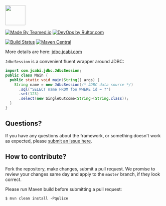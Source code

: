 <img src="http://img.jcabi.com/logo-square.png" width="64px" height="64px" />
 
[![Made By Teamed.io](http://img.teamed.io/btn.svg)](http://www.teamed.io)
[![DevOps by Rultor.com](http://img.rultor.com/button-2.svg)](http://www.rultor.com/p/jcabi/jcabi-jdbc)

[![Build Status](https://travis-ci.org/jcabi/jcabi-jdbc.svg?branch=master)](https://travis-ci.org/jcabi/jcabi-jdbc)
[![Maven Central](https://maven-badges.herokuapp.com/maven-central/com.jcabi/jcabi-jdbc/badge.svg)](https://maven-badges.herokuapp.com/maven-central/com.jcabi/jcabi-jdbc)

More details are here: [jdbc.jcabi.com](http://jdbc.jcabi.com/index.html)

`JdbcSession` is a convenient fluent wrapper around JDBC:

```java
import com.jcabi.jdbc.JdbcSession;
public class Main {
  public static void main(String[] args) {
    String name = new JdbcSession(/* JDBC data source */)
      .sql("SELECT name FROM foo WHERE id = ?")
      .set(123)
      .select(new SingleOutcome<String>(String.class));
  }
}
```

## Questions?

If you have any questions about the framework, or something doesn't work as expected,
please [submit an issue here](https://github.com/yegor256/jcabi/issues/new).

## How to contribute?

Fork the repository, make changes, submit a pull request.
We promise to review your changes same day and apply to
the `master` branch, if they look correct.

Please run Maven build before submitting a pull request:

```
$ mvn clean install -Pqulice
```
